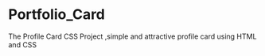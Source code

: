 # Portfolio_Card
The Profile Card CSS Project ,simple and attractive profile card using HTML and CSS
